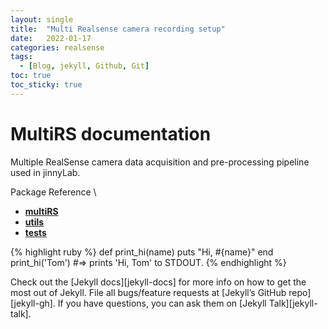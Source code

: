 ```yaml
---
layout: single
title:  "Multi Realsense camera recording setup"
date:   2022-01-17
categories: realsense
tags:
  - [Blog, jekyll, Github, Git]
toc: true
toc_sticky: true
---
```


# MultiRS documentation

Multiple RealSense camera data acquisition and pre-processing pipeline used in jinnyLab.

Package Reference \
- [**multiRS**][multiRS]
- [**utils**][utils]
- [**tests**][tests]


{% highlight ruby %}
def print_hi(name)
  puts "Hi, #{name}"
end
print_hi('Tom')
#=> prints 'Hi, Tom' to STDOUT.
{% endhighlight %}

Check out the [Jekyll docs][jekyll-docs] for more info on how to get the most out of Jekyll. File all bugs/feature requests at [Jekyll’s GitHub repo][jekyll-gh]. If you have questions, you can ask them on [Jekyll Talk][jekyll-talk].

[multiRS]: https://jekyllrb.com/docs/home
[utils]:   https://github.com/jekyll/jekyll
[tests]: https://talk.jekyllrb.com/
